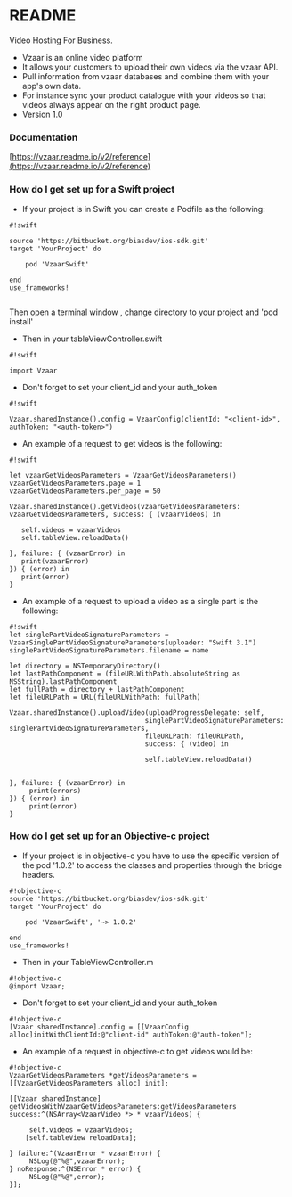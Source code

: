 # README #

Video Hosting For Business.

* Vzaar is an online video platform
* It allows your customers to upload their own videos via the vzaar API.
* Pull information from vzaar databases and combine them with your app's own data. 
* For instance sync your product catalogue with your videos so that videos always appear on the right product page.
* Version 1.0

### Documentation ###

[https://vzaar.readme.io/v2/reference](https://vzaar.readme.io/v2/reference)

### How do I get set up for a Swift project ###

* If your project is in Swift you can create a Podfile as the following:

```
#!swift

source 'https://bitbucket.org/biasdev/ios-sdk.git'
target 'YourProject' do
    
    pod 'VzaarSwift'

end
use_frameworks!


```

Then open a terminal window , change directory to your project and 'pod install'

* Then in your tableViewController.swift


```
#!swift

import Vzaar

```

* Don't forget to set your client_id and your auth_token

```
#!swift

Vzaar.sharedInstance().config = VzaarConfig(clientId: "<client-id>", authToken: "<auth-token>") 

```
* An example of a request to get videos is the following:

```
#!swift

let vzaarGetVideosParameters = VzaarGetVideosParameters()
vzaarGetVideosParameters.page = 1
vzaarGetVideosParameters.per_page = 50
        
Vzaar.sharedInstance().getVideos(vzaarGetVideosParameters: vzaarGetVideosParameters, success: { (vzaarVideos) in
            
   self.videos = vzaarVideos
   self.tableView.reloadData()
            
}, failure: { (vzaarError) in
   print(vzaarError)
}) { (error) in
   print(error)
}

```

* An example of a request to upload a video as a single part is the following:

```
#!swift
let singlePartVideoSignatureParameters = VzaarSinglePartVideoSignatureParameters(uploader: "Swift 3.1")
singlePartVideoSignatureParameters.filename = name
        
let directory = NSTemporaryDirectory()
let lastPathComponent = (fileURLWithPath.absoluteString as NSString).lastPathComponent
let fullPath = directory + lastPathComponent
let fileURLPath = URL(fileURLWithPath: fullPath)
        
Vzaar.sharedInstance().uploadVideo(uploadProgressDelegate: self,
                                  singlePartVideoSignatureParameters: singlePartVideoSignatureParameters,
                                  fileURLPath: fileURLPath,
                                  success: { (video) in
                                            
                                  self.tableView.reloadData()
                                            
                                            
}, failure: { (vzaarError) in
     print(errors)
}) { (error) in
     print(error)
}

```

### How do I get set up for an Objective-c project ###

* If your project is in objective-c you have to use the specific version of the pod '1.0.2' to access the classes and properties through the bridge headers.

```
#!objective-c
source 'https://bitbucket.org/biasdev/ios-sdk.git'
target 'YourProject' do

    pod 'VzaarSwift', '~> 1.0.2'

end
use_frameworks!
```

* Then in your TableViewController.m

```
#!objective-c
@import Vzaar;
```

* Don't forget to set your client_id and your auth_token

```
#!objective-c
[Vzaar sharedInstance].config = [[VzaarConfig alloc]initWithClientId:@"client-id" authToken:@"auth-token"];
```
* An example of a request in objective-c to get videos would be:

```
#!objective-c
VzaarGetVideosParameters *getVideosParameters = [[VzaarGetVideosParameters alloc] init];
    
[[Vzaar sharedInstance] getVideosWithVzaarGetVideosParameters:getVideosParameters success:^(NSArray<VzaarVideo *> * vzaarVideos) {
        
     self.videos = vzaarVideos;
    [self.tableView reloadData];
        
} failure:^(VzaarError * vzaarError) {
     NSLog(@"%@",vzaarError);
} noResponse:^(NSError * error) {
     NSLog(@"%@",error);
}];
```
